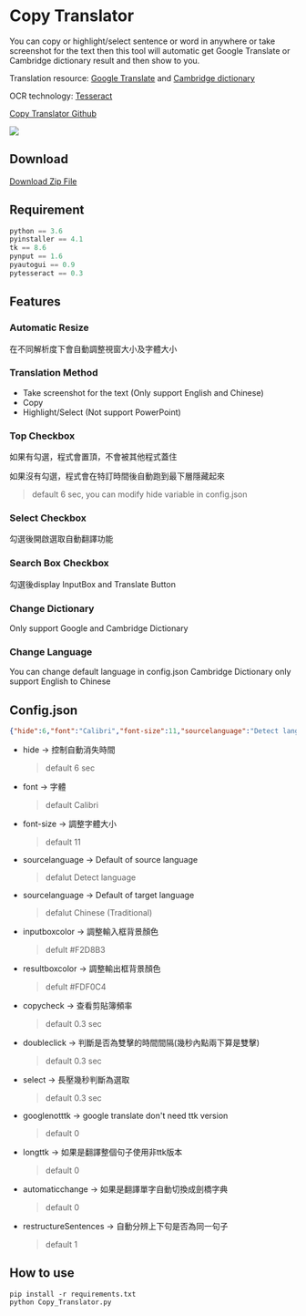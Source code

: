 # Copy Translator
You can copy or highlight/select sentence or word in anywhere or take screenshot for the text then this tool will automatic get Google Translate or Cambridge dictionary result and then show to you.


Translation resource: [Google Translate](https://translate.google.com.tw) and [Cambridge dictionary](https://dictionary.cambridge.org)

OCR technology: [Tesseract](https://github.com/tesseract-ocr/tesseract)

[Copy Translator Github](https://github.com/Coolshanlan/Copy-Translator)

![](https://github.com/Coolshanlan/Copy-Translator/blob/master/image/demo.gif)
## Download
[Download Zip File](https://bit.ly/36dLvlz)

## Requirement
``` python
python == 3.6
pyinstaller == 4.1
tk == 8.6
pynput == 1.6
pyautogui == 0.9
pytesseract == 0.3
```

## Features
### Automatic Resize
在不同解析度下會自動調整視窗大小及字體大小
### Translation Method
- Take screenshot for the text (Only support English and Chinese)
- Copy
- Highlight/Select (Not support PowerPoint)
### Top Checkbox
如果有勾選，程式會置頂，不會被其他程式蓋住

如果沒有勾選，程式會在特訂時間後自動跑到最下層隱藏起來
> default 6 sec, you can modify hide variable in config.json
### Select Checkbox
勾選後開啟選取自動翻譯功能
### Search Box Checkbox
勾選後display InputBox and Translate Button
### Change Dictionary
Only support Google and Cambridge Dictionary
### Change Language
You can change default language in config.json
Cambridge Dictionary only support English to Chinese


## Config.json
``` json
{"hide":6,"font":"Calibri","font-size":11,"sourcelanguage":"Detect language","targetlanguage":"Chinese (Traditional)","inputboxcolor":"#F2D8B3","resultboxcolor":"#FDF0C4","copycheck":0.3,"doubleclick":0.3,"select":0.3,"googlenotttk":0,"longttk":0,"automaticchange":0,"restructureSentences":1}
```
- hide -> 控制自動消失時間
  > default 6 sec
- font -> 字體
  > default Calibri
- font-size -> 調整字體大小
  > default 11
- sourcelanguage -> Default of  source language
  > defalut Detect language
- sourcelanguage -> Default of  target language
  > defalut Chinese (Traditional)
- inputboxcolor -> 調整輸入框背景顏色
  > defult #F2D8B3
- resultboxcolor -> 調整輸出框背景顏色
  > defult #FDF0C4
- copycheck -> 查看剪貼簿頻率
  > default 0.3 sec
- doubleclick -> 判斷是否為雙擊的時間間隔(幾秒內點兩下算是雙擊)
  > default 0.3 sec
- select -> 長壓幾秒判斷為選取
  > default 0.3 sec
- googlenotttk -> google translate don't need ttk version
  > default 0
- longttk -> 如果是翻譯整個句子使用非ttk版本
  > default 0
- automaticchange -> 如果是翻譯單字自動切換成劍橋字典
  > default 0
- restructureSentences -> 自動分辨上下句是否為同一句子
  > default 1

## How to use
```
pip install -r requirements.txt
python Copy_Translator.py
```
